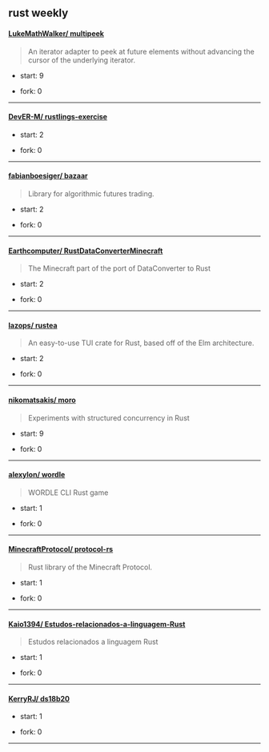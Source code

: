 ## rust weekly

#### [LukeMathWalker/ multipeek](https://github.com/LukeMathWalker/multipeek)
>  An iterator adapter to peek at future elements without advancing the cursor of the underlying iterator.
+ start: 9
+ fork: 0
---
#### [DevER-M/ rustlings-exercise](https://github.com/DevER-M/rustlings-exercise)
>  
+ start: 2
+ fork: 0
---
#### [fabianboesiger/ bazaar](https://github.com/fabianboesiger/bazaar)
>  Library for algorithmic futures trading.
+ start: 2
+ fork: 0
---
#### [Earthcomputer/ RustDataConverterMinecraft](https://github.com/Earthcomputer/RustDataConverterMinecraft)
>  The Minecraft part of the port of DataConverter to Rust 
+ start: 2
+ fork: 0
---
#### [lazops/ rustea](https://github.com/lazops/rustea)
>  An easy-to-use TUI crate for Rust, based off of the Elm architecture. 
+ start: 2
+ fork: 0
---
#### [nikomatsakis/ moro](https://github.com/nikomatsakis/moro)
>  Experiments with structured concurrency in Rust
+ start: 9
+ fork: 0
---
#### [alexylon/ wordle](https://github.com/alexylon/wordle)
>  WORDLE CLI Rust game
+ start: 1
+ fork: 0
---
#### [MinecraftProtocol/ protocol-rs](https://github.com/MinecraftProtocol/protocol-rs)
>  Rust library of the Minecraft Protocol.
+ start: 1
+ fork: 0
---
#### [Kaio1394/ Estudos-relacionados-a-linguagem-Rust](https://github.com/Kaio1394/Estudos-relacionados-a-linguagem-Rust)
>  Estudos relacionados a linguagem Rust
+ start: 1
+ fork: 0
---
#### [KerryRJ/ ds18b20](https://github.com/KerryRJ/ds18b20)
>  
+ start: 1
+ fork: 0
---